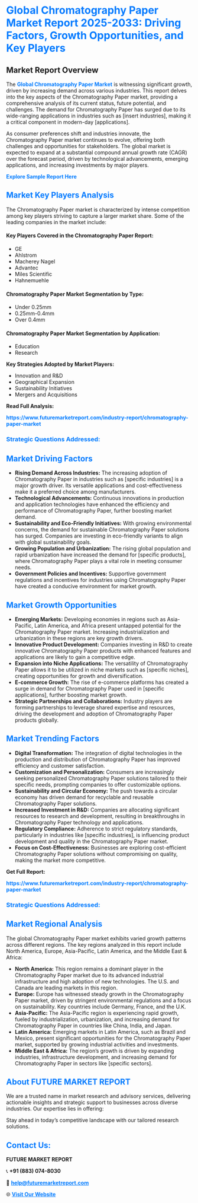 <h1 style="color: #007BFF;">Global Chromatography Paper Market Report 2025-2033: Driving Factors, Growth Opportunities, and Key Players</h1>

<section id="overview">
<h2>Market Report Overview</h2>
<p>The <a href="https://www.futuremarketreport.com/industry-report/chromatography-paper-market" style="color: #007BFF; text-decoration: none;"><strong>Global Chromatography Paper Market</strong></a> is witnessing significant growth, driven by increasing demand across various industries. This report delves into the key aspects of the Chromatography Paper market, providing a comprehensive analysis of its current status, future potential, and challenges. The demand for Chromatography Paper has surged due to its wide-ranging applications in industries such as [insert industries], making it a critical component in modern-day [applications].</p>
<p>As consumer preferences shift and industries innovate, the Chromatography Paper market continues to evolve, offering both challenges and opportunities for stakeholders. The global market is expected to expand at a substantial compound annual growth rate (CAGR) over the forecast period, driven by technological advancements, emerging applications, and increasing investments by major players.</p>
</section>

<section id="overview">
<p><a href="https://www.futuremarketreport.com/request-sample/reportId=26972" style="color: #007BFF; text-decoration: none;"><strong>Explore Sample Report Here</strong></a></p>
</section>

<section id="key-players">
<h2 style="color: #007BFF;">Market Key Players Analysis</h2>
<p>The Chromatography Paper market is characterized by intense competition among key players striving to capture a larger market share. Some of the leading companies in the market include:</p>
<h4>Key Players Covered in the Chromatography Paper Report:</h4>
<ul><li>GE</li><li>Ahlstrom</li><li>Macherey Nagel</li><li>Advantec</li><li>Miles Scientific</li><li>Hahnemuehle</li></ul>
<h4>Chromatography Paper Market Segmentation by Type:</h4>
<ul><li>Under 0.25mm</li><li>0.25mm-0.4mm</li><li>Over 0.4mm</li></ul>

<h4>Chromatography Paper Market Segmentation by Application:</h4>
<ul><li>Education</li><li>Research</li></ul>
<p><strong>Key Strategies Adopted by Market Players:</strong></p>
<ul>
<li>Innovation and R&D</li>
<li>Geographical Expansion</li>
<li>Sustainability Initiatives</li>
<li>Mergers and Acquisitions</li>
</ul>
</section>

<section>
<p><strong>Read Full Analysis: </strong></p><a href="https://www.futuremarketreport.com/industry-report/chromatography-paper-market" style="color: #007BFF; text-decoration: none;"><strong>https://www.futuremarketreport.com/industry-report/chromatography-paper-market</strong></a>
<h3 style="color: #007BFF;">Strategic Questions Addressed:</h3>
</section>

<section id="driving-factors">
<h2 style="color: #007BFF;">Market Driving Factors</h2>
<ul>
<li><strong>Rising Demand Across Industries:</strong> The increasing adoption of Chromatography Paper in industries such as [specific industries] is a major growth driver. Its versatile applications and cost-effectiveness make it a preferred choice among manufacturers.</li>
<li><strong>Technological Advancements:</strong> Continuous innovations in production and application technologies have enhanced the efficiency and performance of Chromatography Paper, further boosting market demand.</li>
<li><strong>Sustainability and Eco-Friendly Initiatives:</strong> With growing environmental concerns, the demand for sustainable Chromatography Paper solutions has surged. Companies are investing in eco-friendly variants to align with global sustainability goals.</li>
<li><strong>Growing Population and Urbanization:</strong> The rising global population and rapid urbanization have increased the demand for [specific products], where Chromatography Paper plays a vital role in meeting consumer needs.</li>
<li><strong>Government Policies and Incentives:</strong> Supportive government regulations and incentives for industries using Chromatography Paper have created a conducive environment for market growth.</li>
</ul>
</section>

<section id="growth-opportunities">
<h2 style="color: #007BFF;">Market Growth Opportunities</h2>
<ul>
<li><strong>Emerging Markets:</strong> Developing economies in regions such as Asia-Pacific, Latin America, and Africa present untapped potential for the Chromatography Paper market. Increasing industrialization and urbanization in these regions are key growth drivers.</li>
<li><strong>Innovative Product Development:</strong> Companies investing in R&D to create innovative Chromatography Paper products with enhanced features and applications are likely to gain a competitive edge.</li>
<li><strong>Expansion into Niche Applications:</strong> The versatility of Chromatography Paper allows it to be utilized in niche markets such as [specific niches], creating opportunities for growth and diversification.</li>
<li><strong>E-commerce Growth:</strong> The rise of e-commerce platforms has created a surge in demand for Chromatography Paper used in [specific applications], further boosting market growth.</li>
<li><strong>Strategic Partnerships and Collaborations:</strong> Industry players are forming partnerships to leverage shared expertise and resources, driving the development and adoption of Chromatography Paper products globally.</li>
</ul>
</section>

<section id="trending-factors">
<h2 style="color: #007BFF;">Market Trending Factors</h2>
<ul>
<li><strong>Digital Transformation:</strong> The integration of digital technologies in the production and distribution of Chromatography Paper has improved efficiency and customer satisfaction.</li>
<li><strong>Customization and Personalization:</strong> Consumers are increasingly seeking personalized Chromatography Paper solutions tailored to their specific needs, prompting companies to offer customizable options.</li>
<li><strong>Sustainability and Circular Economy:</strong> The push towards a circular economy has driven demand for recyclable and reusable Chromatography Paper solutions.</li>
<li><strong>Increased Investment in R&D:</strong> Companies are allocating significant resources to research and development, resulting in breakthroughs in Chromatography Paper technology and applications.</li>
<li><strong>Regulatory Compliance:</strong> Adherence to strict regulatory standards, particularly in industries like [specific industries], is influencing product development and quality in the Chromatography Paper market.</li>
<li><strong>Focus on Cost-Effectiveness:</strong> Businesses are exploring cost-efficient Chromatography Paper solutions without compromising on quality, making the market more competitive.</li>
</ul>
</section>

<section>
<p><strong>Get Full Report: </strong></p><a href="https://www.futuremarketreport.com/industry-report/chromatography-paper-market" style="color: #007BFF; text-decoration: none;"><strong>https://www.futuremarketreport.com/industry-report/chromatography-paper-market</strong></a>
<h3 style="color: #007BFF;">Strategic Questions Addressed:</h3>
</section>


<section id="regional-analysis">
<h2 style="color: #007BFF;">Market Regional Analysis</h2>
<p>The global Chromatography Paper market exhibits varied growth patterns across different regions. The key regions analyzed in this report include North America, Europe, Asia-Pacific, Latin America, and the Middle East & Africa:</p>
<ul>
<li><strong>North America:</strong> This region remains a dominant player in the Chromatography Paper market due to its advanced industrial infrastructure and high adoption of new technologies. The U.S. and Canada are leading markets in this region.</li>
<li><strong>Europe:</strong> Europe has witnessed steady growth in the Chromatography Paper market, driven by stringent environmental regulations and a focus on sustainability. Key countries include Germany, France, and the U.K.</li>
<li><strong>Asia-Pacific:</strong> The Asia-Pacific region is experiencing rapid growth, fueled by industrialization, urbanization, and increasing demand for Chromatography Paper in countries like China, India, and Japan.</li>
<li><strong>Latin America:</strong> Emerging markets in Latin America, such as Brazil and Mexico, present significant opportunities for the Chromatography Paper market, supported by growing industrial activities and investments.</li>
<li><strong>Middle East & Africa:</strong> The region’s growth is driven by expanding industries, infrastructure development, and increasing demand for Chromatography Paper in sectors like [specific sectors].</li>
</ul>
</section>

<footer>
<h2 style="color: #007BFF;">About FUTURE MARKET REPORT</h2>
<p>We are a trusted name in market research and advisory services, delivering actionable insights and strategic support to businesses across diverse industries. Our expertise lies in offering:</p>

<p>Stay ahead in today’s competitive landscape with our tailored research solutions.</p>

<h2 style="color: #007BFF;">Contact Us:</h2>
<p><strong>FUTURE MARKET REPORT</strong></p>
<p>📞 <strong>+91 (883) 074-8030</strong></p>
<p>📧 <strong><a href="mailto:help@futuremarketreport.com" style="color: #007BFF;">help@futuremarketreport.com</a></strong></p>
<p>🌐 <strong><a href="https://www.futuremarketreport.com/" style="color: #007BFF;">Visit Our Website</a></strong></p>
</footer>